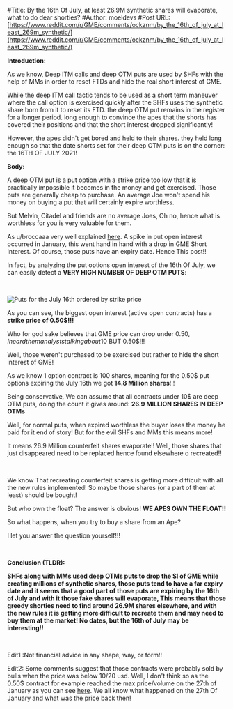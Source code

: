#Title: By the 16th Of July, at least 26.9M synthetic shares will evaporate, what to do dear shorties?
#Author: moeldevs
#Post URL: [https://www.reddit.com/r/GME/comments/ockznm/by_the_16th_of_july_at_least_269m_synthetic/](https://www.reddit.com/r/GME/comments/ockznm/by_the_16th_of_july_at_least_269m_synthetic/)


**Introduction:**

As we know, Deep ITM calls and deep OTM puts are used by SHFs with the help of MMs in order to reset FTDs and hide the real short interest of GME.

While the deep ITM call tactic tends to be used as a short term maneuver where the call option is exercised quickly after the SHFs uses the synthetic  share born from it to reset its FTD. the deep OTM put remains in the register for a longer period. long enough to convince the apes that the shorts has covered their positions and that the short interest dropped significantly!

However, the apes didn't get bored and held to their shares. they held long enough so that the date shorts set for their deep OTM puts is on the corner: the 16TH OF JULY 2021!

**Body:**

A deep OTM put is a put option with a strike price too low that it is practically impossible it becomes in the money and get exercised. Those puts are generally cheap to purchase. An average Joe won't spend his money on buying a put that will certainly expire worthless.

But Melvin, Citadel and friends are no average Joes, Oh no, hence what is worthless for you is very valuable for them.

As u/broccaaa very well explained  [here](https://www.reddit.com/r/Superstonk/comments/o14ccz/the_naked_shorting_scam_in_numbers_part_deux_up/). A spike in put open interest occurred in January, this went hand in hand with a drop in GME Short Interest. Of course, those puts have an expiry date. Hence This post!!

In fact, by analyzing the put options open interest of the 16th Of July, we can easily detect a **VERY HIGH NUMBER OF DEEP OTM PUTS**:

&#x200B;

![Puts for the July 16th ordered by strike price](https://preview.redd.it/ulqfrlmogv871.jpg?width=922&format=pjpg&auto=webp&s=3b7fd08cf514ec63bddb18d1a8462fa8f6f47b80)

As you can see, the biggest open interest (active open contracts) has a **strike price of  0.50$!!!**

Who for god sake believes that GME price can drop under 0.50$, I heard them analysts talking about 10$ BUT 0.50$!!!

Well, those weren't purchased to be exercised but rather to hide the short interest of GME!

As we know 1 option contract is 100 shares, meaning for the 0.50$ put options expiring the July 16th we got **14.8 Million shares**!!!

Being conservative, We can assume that all contracts under 10$ are deep OTM puts, doing the count it gives around: **26.9 MILLION SHARES IN DEEP OTMs**

Well, for normal puts, when expired worthless the buyer loses the money he paid for it end of story! But for the evil SHFs and MMs this means more!

It means 26.9 Million counterfeit shares evaporate!! Well, those shares that just disappeared need to be replaced hence found elsewhere o recreated!!

&#x200B;

We know That recreating counterfeit shares is getting more difficult with all the new rules implemented! So maybe those shares (or a part of them at least) should be bought!

But who own the float? The answer is obvious!  **WE APES OWN THE FLOAT!!**

So what happens, when you try to buy a share from an Ape?

I let you answer the question yourself!!!

&#x200B;

**Conclusion (TLDR):**

**SHFs along with MMs used deep OTMs puts to drop the SI of GME while creating millions of synthetic shares, those puts tend to have a far expiry date and it seems that a good part of those puts are expiring by the 16th of July and with it those fake shares will evaporate, This means that those greedy shorties need to find around 26.9M shares elsewhere, and with the new rules it is getting more difficult to recreate them and may need to buy them at the market! No dates, but the 16th of July may be interesting!!**

&#x200B;

Edit1 :Not financial advice in any shape, way, or form!!

Edit2: Some comments suggest that those contracts were probably sold by bulls when the price was below 10/20 usd. Well, I don't think so as the 0.50$ contract for example reached the max price/volume on the 27th of January as you can see [here](https://finance.yahoo.com/quote/GME210716P00000500?p=GME210716P00000500). We all know what happened on the 27th Of January and what was the price back then!